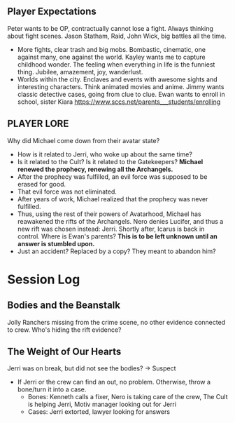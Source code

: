 ## Player Expectations
Peter wants to be OP, contractually cannot lose a fight. Always thinking about fight scenes. Jason Statham, Raid, John Wick, big battles all the time.
- More fights, clear trash and big mobs. Bombastic, cinematic, one against many, one against the world.
Kayley wants me to capture childhood wonder. The feeling when everything in life is the funniest thing. Jubilee, amazement, joy, wanderlust.
- Worlds within the city. Enclaves and events with awesome sights and interesting characters. Think animated movies and anime.
Jimmy wants classic detective cases, going from clue to clue.
Ewan wants to enroll in school, sister Kiara
https://www.sccs.net/parents___students/enrolling

## PLAYER LORE
Why did Michael come down from their avatar state?
- How is it related to Jerri, who woke up about the same time?
- Is it related to the Cult? Is it related to the Gatekeepers?
**Michael renewed the prophecy, renewing all the Archangels.**
- After the prophecy was fulfilled, an evil force was supposed to be erased for good.
- That evil force was not eliminated.
- After years of work, Michael realized that the prophecy was never fulfilled.
- Thus, using the rest of their powers of Avatarhood, Michael has reawakened the rifts of the Archangels. Nero denies Lucifer, and thus a new rift was chosen instead: Jerri. Shortly after, Icarus is back in control.
Where is Ewan's parents?
**This is to be left unknown until an answer is stumbled upon.**
- Just an accident? Replaced by a copy? They meant to abandon him?

# Session Log
## Bodies and the Beanstalk
Jolly Ranchers missing from the crime scene, no other evidence connected to crew.
Who's hiding the rift evidence?
## The Weight of Our Hearts
Jerri was on break, but did not see the bodies? -> Suspect
- If Jerri or the crew can find an out, no problem. Otherwise, throw a bone/turn it into a case.
	- Bones: Kenneth calls a fixer, Nero is taking care of the crew, The Cult is helping Jerri, Motiv manager looking out for Jerri
	- Cases: Jerri extorted, lawyer looking for answers
